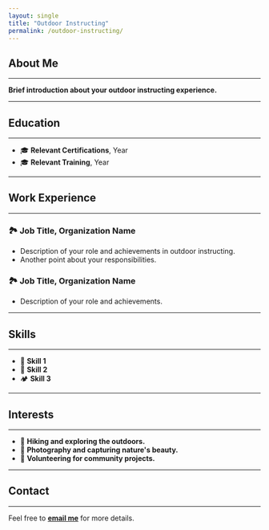 ```yaml
---
layout: single
title: "Outdoor Instructing"
permalink: /outdoor-instructing/
---
```


## About Me
---
**Brief introduction about your outdoor instructing experience.**

---

## Education
---
- 🎓 **Relevant Certifications**, Year  
- 🎓 **Relevant Training**, Year  

---

## Work Experience
---
### 🏞️ **Job Title, Organization Name**
- Description of your role and achievements in outdoor instructing.
- Another point about your responsibilities.

### 🏞️ **Job Title, Organization Name**
- Description of your role and achievements.

---

## Skills
---
- 🧗 **Skill 1**
- 🧭 **Skill 2**
- 🏕️ **Skill 3**

---

## Interests
---
- 🌄 **Hiking and exploring the outdoors.**
- 📸 **Photography and capturing nature's beauty.**
- 🤝 **Volunteering for community projects.**

---

## Contact
---
Feel free to [**email me**](mailto:moi.t.nicholas@gmail.com) for more details.
